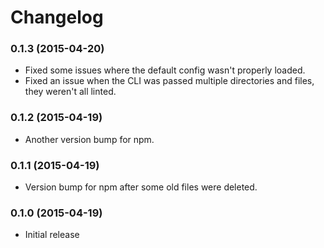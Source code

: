 # Changelog

### 0.1.3 (2015-04-20)
* Fixed some issues where the default config wasn't properly loaded.
* Fixed an issue when the CLI was passed multiple directories and files, they weren't all linted.

### 0.1.2 (2015-04-19)
* Another version bump for npm.

### 0.1.1 (2015-04-19)
* Version bump for npm after some old files were deleted.

### 0.1.0 (2015-04-19)
* Initial release
